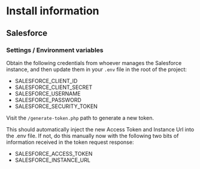 # Install information

## Salesforce

### Settings / Environment variables

Obtain the following credentials from whoever manages the Salesforce instance, and then update them in your `.env` file in the root of the project:

* SALESFORCE_CLIENT_ID
* SALESFORCE_CLIENT_SECRET
* SALESFORCE_USERNAME
* SALESFORCE_PASSWORD
* SALESFORCE_SECURITY_TOKEN

Visit the `/generate-token.php` path to generate a new token.

This should automatically inject the new Access Token and Instance Url into the .env file. If not, do this manually now with the following two bits of information received in the token request response:

* SALESFORCE_ACCESS_TOKEN
* SALESFORCE_INSTANCE_URL
